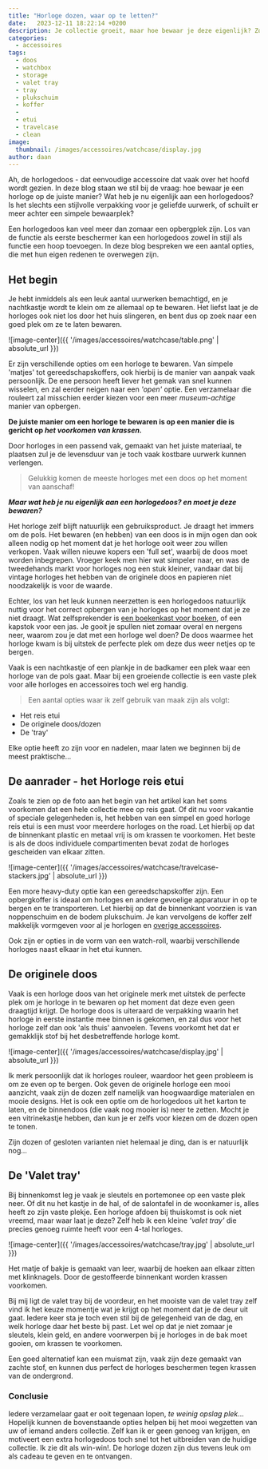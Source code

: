 ```yaml
---
title: "Horloge dozen, waar op te letten?"
date:   2023-12-11 18:22:14 +0200
description: Je collectie groeit, maar hoe bewaar je deze eigenlijk? Zorg dat je horloges mooi blijven met de beste horlogedoos-tips
categories:
  - accessoires
tags:
  - doos
  - watchbox
  - storage
  - valet tray
  - tray
  - plukschuim
  - koffer
  - 
  - etui
  - travelcase
  - clean
image: 
  thumbnail: /images/accessoires/watchcase/display.jpg
author: daan
---
```

Ah, de horlogedoos - dat eenvoudige accessoire dat vaak over het hoofd wordt gezien. In deze blog staan we stil bij de vraag: hoe bewaar je een horloge op de juiste manier? Wat heb je nu eigenlijk aan een horlogedoos? Is het slechts een stijlvolle verpakking voor je geliefde uurwerk, of schuilt er meer achter een simpele bewaarplek? 

Een horlogedoos kan veel meer dan zomaar een opbergplek zijn. Los van de functie als eerste beschermer kan een horlogedoos zowel in stijl als functie een hoop toevoegen. In deze blog bespreken we een aantal opties, die met hun eigen redenen te overwegen zijn.

## Het begin
Je hebt inmiddels als een leuk aantal uurwerken bemachtigd, en je nachtkastje wordt te klein om ze allemaal op te bewaren. Het liefst laat je de horloges ook niet los door het huis slingeren, en bent dus op zoek naar een goed plek om ze te laten bewaren. 

![image-center]({{ '/images/accessoires/watchcase/table.png' | absolute_url }})

Er zijn verschillende opties om een horloge te bewaren. Van simpele 'matjes' tot gereedschapskoffers, ook hierbij is de manier van aanpak vaak persoonlijk. De ene persoon heeft liever het gemak van snel kunnen wisselen, en zal eerder neigen naar een *'open'* optie. Een verzamelaar die rouleert zal misschien eerder kiezen voor een meer *museum-achtige* manier van opbergen.

**De juiste manier om een horloge te bewaren is op een manier die is gericht op *het voorkomen van krassen.*** 

Door horloges in een passend vak, gemaakt van het juiste materiaal, te plaatsen zul je de levensduur van je toch vaak kostbare uurwerk kunnen verlengen. 

> Gelukkig komen de meeste horloges met een doos op het moment van aanschaf!

**_Maar wat heb je nu eigenlijk aan een horlogedoos? en moet je deze bewaren?_**

Het horloge zelf blijft natuurlijk een gebruiksproduct. Je draagt het immers om de pols. Het bewaren (en hebben) van een doos is in mijn ogen dan ook alleen nodig op het moment dat je het horloge ooit weer zou willen verkopen. Vaak willen nieuwe kopers een 'full set', waarbij de doos moet worden inbegrepen. Vroeger keek men hier wat simpeler naar, en was de tweedehands markt voor horloges nog een stuk kleiner, vandaar dat bij vintage horloges het hebben van de originele doos en papieren niet noodzakelijk is voor de waarde.

Echter, los van het leuk kunnen neerzetten is een horlogedoos natuurlijk nuttig voor het correct opbergen van je horloges op het moment dat je ze niet draagt. Wat zelfsprekender is [een boekenkast voor boeken](/accessoires/mooiste-horloge-boeken), of een kapstok voor een jas. Je gooit je spullen niet zomaar overal en nergens neer, waarom zou je dat met een horloge wel doen? De doos waarmee het horloge kwam is bij uitstek de perfecte plek om deze dus weer netjes op te bergen.

Vaak is een nachtkastje of een plankje in de badkamer een plek waar een horloge van de pols gaat. Maar bij een groeiende collectie is een vaste plek voor alle horloges en accessoires toch wel erg handig.

> Een aantal opties waar ik zelf gebruik van maak zijn als volgt:
* Het reis etui
* De originele doos/dozen
* De 'tray'

Elke optie heeft zo zijn voor en nadelen, maar laten we beginnen bij de meest praktische...

## De aanrader - het Horloge reis etui
Zoals te zien op de foto aan het begin van het artikel kan het soms voorkomen dat een hele collectie mee op reis gaat. Of dit nu voor vakantie of speciale gelegenheden is, het hebben van een simpel en goed horloge reis etui is een must voor meerdere horloges on the road. Let hierbij op dat de binnenkant plastic en metaal vrij is om krassen te voorkomen. Het beste is als de doos individuele compartimenten bevat zodat de horloges gescheiden van elkaar zitten.

<center><script type="text/javascript">var bol_sitebar_v2={"id":"bol_1702317068606", "baseUrl":"partner.bol.com","productId":"9200000126042985","familyId":"","siteId":"1321762","target":true,"rating":true,"price":true,"deliveryDescription":true,"button":true,"linkName":"Membeli%20Horloge%20Etui%20-%20Horloge%20Doos%20-%20Voor%201%20H...","linkSubId":""};</script><script type="text/javascript" src="https://partner.bol.com/promotion/static/js/partnerProductlinkV2.js" id="bol_1702317068606"></script></center>

![image-center]({{ '/images/accessoires/watchcase/travelcase-stackers.jpg' | absolute_url }})

Een more heavy-duty optie kan een gereedschapskoffer zijn. Een opbergkoffer is ideaal om horloges en andere gevoelige apparatuur in op te bergen en te transporteren. Let hierbij op dat de binnenkant voorzien is van noppenschuim en de bodem plukschuim. Je kan vervolgens de koffer zelf makkelijk vormgeven voor al je horlogen en [overige accessoires](/accessoires/handigste-horloge-accessoires).

<center><script type="text/javascript">var bol_sitebar_v2={"id":"bol_1702316789105", "baseUrl":"partner.bol.com","productId":"9200000037275128","familyId":"","siteId":"1321762","target":true,"rating":true,"price":true,"deliveryDescription":true,"button":true,"linkName":"Perel%20Gereedschapskoffer%2C%20noppenschuim%2C%20pluksc...","linkSubId":""};</script><script type="text/javascript" src="https://partner.bol.com/promotion/static/js/partnerProductlinkV2.js" id="bol_1702316789105"></script></center>

Ook zijn er opties in de vorm van een watch-roll, waarbij verschillende horloges naast elkaar in het etui kunnen.

## De originele doos
Vaak is een horloge doos van het originele merk met uitstek de perfecte plek om je horloge in te bewaren op het moment dat deze even geen draagtijd krijgt. De horloge doos is uiteraard de verpakking waarin het horloge in eerste instantie mee binnen is gekomen, en zal dus voor het horloge zelf dan ook 'als thuis' aanvoelen. Tevens voorkomt het dat er gemakklijk stof bij het desbetreffende horloge komt.

![image-center]({{ '/images/accessoires/watchcase/display.jpg' | absolute_url }})

Ik merk persoonlijk dat ik horloges rouleer, waardoor het geen probleem is om ze even op te bergen. Ook geven de originele horloge een mooi aanzicht, vaak zijn de dozen zelf namelijk van hoogwaardige materialen en mooie designs.
Het is ook een optie om de horlogedoos uit het karton te laten, en de binnendoos (die vaak nog mooier is) neer te zetten. Mocht je een vitrinekastje hebben, dan kun je er zelfs voor kiezen om de dozen open te tonen.

Zijn dozen of gesloten varianten niet helemaal je ding, dan is er natuurlijk nog...

## De 'Valet tray'
Bij binnenkomst leg je vaak je sleutels en portemonee op een vaste plek neer. Of dit nu het kastje in de hal, of de salontafel in de woonkamer is, alles heeft zo zijn vaste plekje. Een horloge afdoen bij thuiskomst is ook niet vreemd, maar waar laat je deze? Zelf heb ik een kleine _'valet tray'_ die precies genoeg ruimte heeft voor een 4-tal horloges.

![image-center]({{ '/images/accessoires/watchcase/tray.jpg' | absolute_url }})

Het matje of bakje is gemaakt van leer, waarbij de hoeken aan elkaar zitten met klinknagels. Door de gestoffeerde binnenkant worden krassen voorkomen.

Bij mij ligt de valet tray bij de voordeur, en het mooiste van de valet tray zelf vind ik het keuze momentje wat je krijgt op het moment dat je de deur uit gaat. Iedere keer sta je toch even stil bij de gelegenheid van de dag, en welk horloge daar het beste bij past. Let wel op dat je niet zomaar je sleutels, klein geld, en andere voorwerpen bij je horloges in de bak moet gooien, om krassen te voorkomen.

<center><script type="text/javascript">var bol_sitebar_v2={"id":"bol_1702318566079", "baseUrl":"partner.bol.com","productId":"9200000105913492","familyId":"","siteId":"1321762","target":true,"rating":true,"price":true,"deliveryDescription":true,"button":true,"linkName":"QUVIO%20Opbergbakje%20vilt%20-%20Sleutelbakje%20-%20Organi...","linkSubId":""};</script><script type="text/javascript" src="https://partner.bol.com/promotion/static/js/partnerProductlinkV2.js" id="bol_1702318566079"></script></center>

Een goed alternatief kan een muismat zijn, vaak zijn deze gemaakt van zachte stof, en kunnen dus perfect de horloges beschermen tegen krassen van de ondergrond.

### Conclusie
Iedere verzamelaar gaat er ooit tegenaan lopen, _te weinig opslag plek_... Hopelijk kunnen de bovenstaande opties helpen bij het mooi wegzetten van uw of iemand anders collectie. Zelf kan ik er geen genoeg van krijgen, en motiveert een extra horlogedoos toch snel tot het uitbreiden van de huidige collectie. Ik zie dit als win-win!. De horloge dozen zijn dus tevens leuk om als cadeau te geven en te ontvangen.
